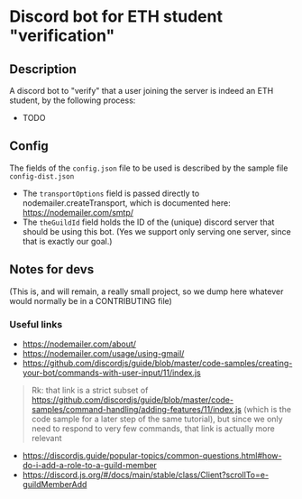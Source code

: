 Discord bot for ETH student "verification"
===

## Description
A discord bot to "verify" that a user joining the server is indeed an ETH student, by the following process:
- TODO

## Config
The fields of the `config.json` file to be used is described by the sample file `config-dist.json`
- The `transportOptions` field is passed directly to nodemailer.createTransport, which is documented here: https://nodemailer.com/smtp/
- The `theGuildId` field holds the ID of the (unique) discord server that should be using this bot. (Yes we support only serving one server, since that is exactly our goal.)

## Notes for devs
(This is, and will remain, a really small project, so we dump here whatever would normally be in a CONTRIBUTING file)

### Useful links
- https://nodemailer.com/about/
- https://nodemailer.com/usage/using-gmail/
- https://github.com/discordjs/guide/blob/master/code-samples/creating-your-bot/commands-with-user-input/11/index.js
> Rk: that link is a strict subset of  https://github.com/discordjs/guide/blob/master/code-samples/command-handling/adding-features/11/index.js (which is the code sample for a later step of the same tutorial), but since we only need to respond to very few commands, that link is actually more relevant
- https://discordjs.guide/popular-topics/common-questions.html#how-do-i-add-a-role-to-a-guild-member
- https://discord.js.org/#/docs/main/stable/class/Client?scrollTo=e-guildMemberAdd
